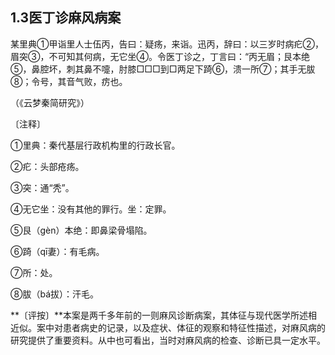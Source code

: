 ## 1.3医丁诊麻风病案

某里典①甲诣里人士伍丙，告曰：疑疡，来诣。迅丙，辞曰：以三岁时病疕②，眉突③，不可知其何病，无它坐④。令医丁诊之，丁言曰：“丙无眉；艮本绝⑤，鼻腔坏，刺其鼻不嚏，肘膝□□□到□两足下踦⑥，溃一所⑦；其手无胈⑧；令号，其音气败，疠也。

（《云梦秦简研究》）

〔注释〕

①里典：秦代基层行政机构里的行政长官。

②疕：头部疮疡。

③突：通“秃”。

④无它坐：没有其他的罪行。坐：定罪。

⑤艮（gèn）本绝：即鼻梁骨塌陷。

⑥踦（qī妻）：有毛病。

⑦所：处。

⑧胈（bá拔）：汗毛。

**〔评按〕**本案是两千多年前的一则麻风诊断病案，其体征与现代医学所述相近似。案中对患者病史的记录，以及症状、体征的观察和特征性描述，对麻风病的研究提供了重要资料。从中也可看出，当时对麻风病的检查、诊断已具一定水平。
